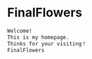 # FinalFlowers

```markdown
Welcome!
This is my homepage.
Thinks for your visiting！
FinalFlowers
```


